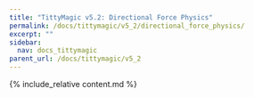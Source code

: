 ```yaml
---
title: "TittyMagic v5.2: Directional Force Physics"
permalink: /docs/tittymagic/v5_2/directional_force_physics/
excerpt: ""
sidebar:
  nav: docs_tittymagic
parent_url: /docs/tittymagic/v5_2
---
```


{% include_relative content.md %}
